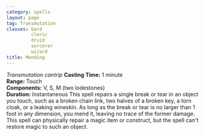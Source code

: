```yaml
---
category: spells
layout: page
tag: Transmutation
classes: bard
         cleric
         druid
         sorcerer
         wizard
title: Mending 
---
```

_Transmutation cantrip_ 
**Casting Time:** 1 minute    
**Range:** Touch    
**Components:** V, S, M (two lodestones)    
**Duration:** Instantaneous 
This spell repairs a single break or tear in an object you touch, such as a broken chain link, two halves of a broken key, a torn cloak, or a leaking wineskin. As long as the break or tear is no larger than 1 foot in any dimension, you mend it, leaving no trace of the former damage.    
This spell can physically repair a magic item or construct, but the spell can't restore magic to such an object. 